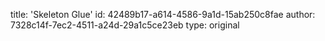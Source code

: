 title: 'Skeleton Glue'
id: 42489b17-a614-4586-9a1d-15ab250c8fae
author: 7328c14f-7ec2-4511-a24d-29a1c5ce23eb
type: original
